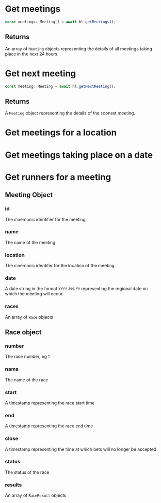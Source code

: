 # Get meetings

```js
const meetings: Meeting[] = await hl.getMeetings();
```

## Returns

An array of `Meeting` objects representing the details of all meetings taking place in the next 24 hours.

# Get next meeting

```js
const meeting: Meeting = await hl.getNextMeeting();
```

## Returns

A `Meeting` object representing the details of the soonest meeting.

# Get meetings for a location

# Get meetings taking place on a date

# Get runners for a meeting

## Meeting Object

### id

The mnemonic identifier for the meeting.

### name

The name of the meeting.

### location

The mnemonic identifer for the location of the meeting.

### date

A date string in the format `YYYY-MM-YY` representing the regional date on which the meeting will occur.

### races

An array of `Race` objects

## Race object

### number

The race number, eg 1

### name

The name of the race

### start

A timestamp representing the race start time

### end

A timestamp representing the race end time

### close

A timestamp representing the time at which bets will no longer be accepted

### status

The status of the race

### results

An array of `RaceResult` objects
